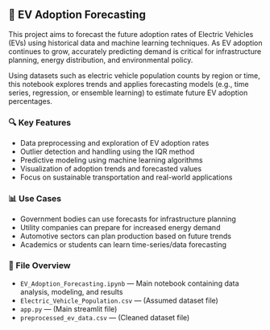 ## 🚗 EV Adoption Forecasting

This project aims to forecast the future adoption rates of Electric Vehicles (EVs) using historical data and machine learning techniques. As EV adoption continues to grow, accurately predicting demand is critical for infrastructure planning, energy distribution, and environmental policy.

Using datasets such as electric vehicle population counts by region or time, this notebook explores trends and applies forecasting models (e.g., time series, regression, or ensemble learning) to estimate future EV adoption percentages.

### 🔍 Key Features

- Data preprocessing and exploration of EV adoption rates
- Outlier detection and handling using the IQR method
- Predictive modeling using machine learning algorithms
- Visualization of adoption trends and forecasted values
- Focus on sustainable transportation and real-world applications

### 📊 Use Cases

- Government bodies can use forecasts for infrastructure planning
- Utility companies can prepare for increased energy demand
- Automotive sectors can plan production based on future trends
- Academics or students can learn time-series/data forecasting

### 📁 File Overview

- `EV_Adoption_Forecasting.ipynb` — Main notebook containing data analysis, modeling, and results
- `Electric_Vehicle_Population.csv` — (Assumed dataset file)
- `app.py` — (Main streamlit file)
- `preprocessed_ev_data.csv` — (Cleaned dataset file)


